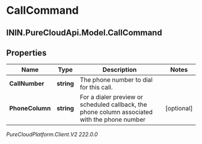 # CallCommand

## ININ.PureCloudApi.Model.CallCommand

## Properties

|Name | Type | Description | Notes|
|------------ | ------------- | ------------- | -------------|
| **CallNumber** | **string** | The phone number to dial for this call. | |
| **PhoneColumn** | **string** | For a dialer preview or scheduled callback, the phone column associated with the phone number | [optional] |



_PureCloudPlatform.Client.V2 222.0.0_
